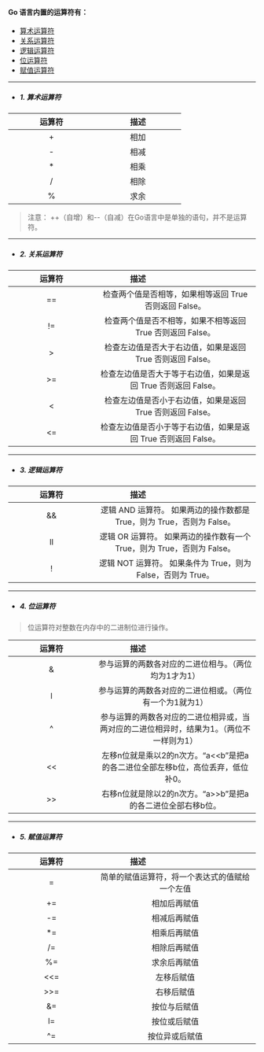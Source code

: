 #### Go 语言内置的运算符有：
* [算术运算符](#suan)
* [关系运算符](#guanxi)
* [逻辑运算符](#luoji)
* [位运算符](#wei)
* [赋值运算符](#fuzhi)


---

<a href="suan" id="suan"></a>

* ##### 1. 算术运算符

| <div style="width:10em">运算符</div> | <div style="width:10em">描述<div> |
| :----------------------------------: | :-------------------------------: |
|                  +                   |               相加                |
|                  -                   |               相减                |
|                  *                   |               相乘                |
|                  /                   |               相除                |
|                  %                   |               求余                |

> 注意： ++（自增）和--（自减）在Go语言中是单独的语句，并不是运算符。


---

<a href="guanxi" id="guanxi"></a>

* ##### 2. 关系运算符

| <div style="width:10em">运算符</div> |               <div style="width:10em">描述<div>                |
| :----------------------------------: | :------------------------------------------------------------: |
|                  ==                  |     检查两个值是否相等，如果相等返回 True 否则返回 False。     |
|                  !=                  |   检查两个值是否不相等，如果不相等返回 True 否则返回 False。   |
|                  >                   |   检查左边值是否大于右边值，如果是返回 True 否则返回 False。   |
|                  >=                  | 检查左边值是否大于等于右边值，如果是返回 True 否则返回 False。 |
|                  <                   |   检查左边值是否小于右边值，如果是返回 True 否则返回 False。   |
|                  <=                  | 检查左边值是否小于等于右边值，如果是返回 True 否则返回 False。 |


---

<a href="luoji" id="luoji"></a>

* ##### 3. 逻辑运算符

| <div style="width:10em">运算符</div> |                    <div style="width:10em">描述<div>                    |
| :----------------------------------: | :---------------------------------------------------------------------: |
|                  &&                  | 逻辑 AND 运算符。 如果两边的操作数都是 True，则为 True，否则为 False。  |
|                  ll                  | 逻辑 OR 运算符。 如果两边的操作数有一个 True，则为 True，否则为 False。 |
|                  !                   |      逻辑 NOT 运算符。 如果条件为 True，则为 False，否则为 True。       |


---

<a href="wei" id="wei"></a>

* ##### 4. 位运算符

> 位运算符对整数在内存中的二进制位进行操作。

| <div style="width:10em">运算符</div> |                            <div style="width:10em">描述<div>                             |
| :----------------------------------: | :--------------------------------------------------------------------------------------: |
|                  &                   |                   参与运算的两数各对应的二进位相与。（两位均为1才为1）                   |
|                  l                   |                 参与运算的两数各对应的二进位相或。（两位有一个为1就为1）                 |
|                  ^                   | 参与运算的两数各对应的二进位相异或，当两对应的二进位相异时，结果为1。（两位不一样则为1） |
|                  <<                  |      左移n位就是乘以2的n次方。“a<<b”是把a的各二进位全部左移b位，高位丢弃，低位补0。      |
|                  >>                  |               右移n位就是除以2的n次方。“a>>b”是把a的各二进位全部右移b位。                |





---

<a href="fuzhi" id="fuzhi"></a>

* ##### 5. 赋值运算符

| <div style="width:10em">运算符</div> |       <div style="width:10em">描述<div>        |
| :----------------------------------: | :--------------------------------------------: |
|                  =                   | 简单的赋值运算符，将一个表达式的值赋给一个左值 |
|                  +=                  |                  相加后再赋值                  |
|                  -=                  |                  相减后再赋值                  |
|                  *=                  |                  相乘后再赋值                  |
|                  /=                  |                  相除后再赋值                  |
|                  %=                  |                  求余后再赋值                  |
|                 <<=                  |                   左移后赋值                   |
|                 >>=                  |                   右移后赋值                   |
|                  &=                  |                  按位与后赋值                  |
|                  l=                  |                  按位或后赋值                  |
|                  ^=                  |                 按位异或后赋值                 |
















